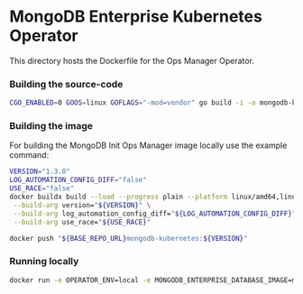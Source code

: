 # MongoDB Enterprise Kubernetes Operator

This directory hosts the Dockerfile for the Ops Manager Operator.

### Building the source-code

```bash
CGO_ENABLED=0 GOOS=linux GOFLAGS="-mod=vendor" go build -i -o mongodb-kubernetes-operator
```

### Building the image

For building the MongoDB Init Ops Manager image locally use the example command:

```bash
VERSION="1.3.0"
LOG_AUTOMATION_CONFIG_DIFF="false"
USE_RACE="false"
docker buildx build --load --progress plain --platform linux/amd64,linux/arm64,linux/s390x,linux/ppc64le . -f docker/mongodb-kubernetes-operator/Dockerfile -t "${BASE_REPO_URL}mongodb-kubernetes:${VERSION}" \
 --build-arg version="${VERSION}" \
 --build-arg log_automation_config_diff="${LOG_AUTOMATION_CONFIG_DIFF}" \
 --build-arg use_race="${USE_RACE}"

docker push "${BASE_REPO_URL}mongodb-kubernetes:${VERSION}"
```

### Running locally

```bash
docker run -e OPERATOR_ENV=local -e MONGODB_ENTERPRISE_DATABASE_IMAGE=mongodb-enterprise-database -e IMAGE_PULL_POLICY=Never mongodb-kubernetes-operator:0.1
```
